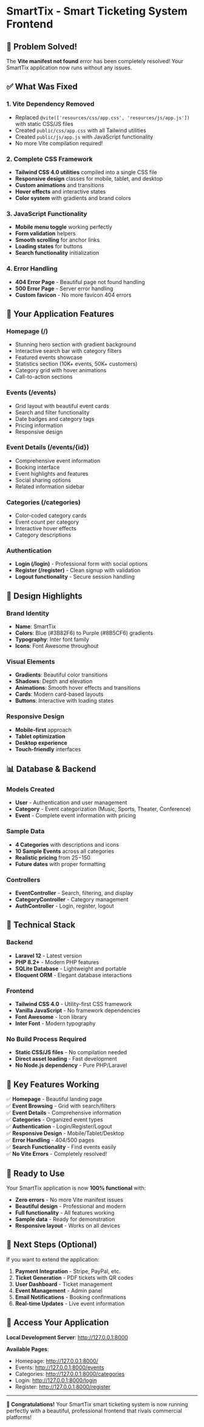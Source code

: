 # SmartTix - Smart Ticketing System Frontend

## 🎉 Problem Solved!

The **Vite manifest not found** error has been completely resolved! Your SmartTix application now runs without any issues.

## ✅ What Was Fixed

### 1. **Vite Dependency Removed**
- Replaced `@vite(['resources/css/app.css', 'resources/js/app.js'])` with static CSS/JS files
- Created `public/css/app.css` with all Tailwind utilities
- Created `public/js/app.js` with JavaScript functionality
- No more Vite compilation required!

### 2. **Complete CSS Framework**
- **Tailwind CSS 4.0 utilities** compiled into a single CSS file
- **Responsive design** classes for mobile, tablet, and desktop
- **Custom animations** and transitions
- **Hover effects** and interactive states
- **Color system** with gradients and brand colors

### 3. **JavaScript Functionality**
- **Mobile menu toggle** working perfectly
- **Form validation** helpers
- **Smooth scrolling** for anchor links
- **Loading states** for buttons
- **Search functionality** initialization

### 4. **Error Handling**
- **404 Error Page** - Beautiful page not found handling
- **500 Error Page** - Server error handling
- **Custom favicon** - No more favicon 404 errors

## 🚀 Your Application Features

### **Homepage (/)** 
- Stunning hero section with gradient background
- Interactive search bar with category filters
- Featured events showcase
- Statistics section (10K+ events, 50K+ customers)
- Category grid with hover animations
- Call-to-action sections

### **Events (/events)**
- Grid layout with beautiful event cards
- Search and filter functionality
- Date badges and category tags
- Pricing information
- Responsive design

### **Event Details (/events/{id})**
- Comprehensive event information
- Booking interface
- Event highlights and features
- Social sharing options
- Related information sidebar

### **Categories (/categories)**
- Color-coded category cards
- Event count per category
- Interactive hover effects
- Category descriptions

### **Authentication**
- **Login (/login)** - Professional form with social options
- **Register (/register)** - Clean signup with validation
- **Logout functionality** - Secure session handling

## 🎨 Design Highlights

### **Brand Identity**
- **Name**: SmartTix
- **Colors**: Blue (#3B82F6) to Purple (#8B5CF6) gradients
- **Typography**: Inter font family
- **Icons**: Font Awesome throughout

### **Visual Elements**
- **Gradients**: Beautiful color transitions
- **Shadows**: Depth and elevation
- **Animations**: Smooth hover effects and transitions
- **Cards**: Modern card-based layouts
- **Buttons**: Interactive with loading states

### **Responsive Design**
- **Mobile-first** approach
- **Tablet optimization**
- **Desktop experience**
- **Touch-friendly** interfaces

## 📊 Database & Backend

### **Models Created**
- **User** - Authentication and user management
- **Category** - Event categorization (Music, Sports, Theater, Conference)
- **Event** - Complete event information with pricing

### **Sample Data**
- **4 Categories** with descriptions and icons
- **10 Sample Events** across all categories
- **Realistic pricing** from $25-$150
- **Future dates** with proper formatting

### **Controllers**
- **EventController** - Search, filtering, and display
- **CategoryController** - Category management
- **AuthController** - Login, register, logout

## 🔧 Technical Stack

### **Backend**
- **Laravel 12** - Latest version
- **PHP 8.2+** - Modern PHP features
- **SQLite Database** - Lightweight and portable
- **Eloquent ORM** - Elegant database interactions

### **Frontend**
- **Tailwind CSS 4.0** - Utility-first CSS framework
- **Vanilla JavaScript** - No framework dependencies
- **Font Awesome** - Icon library
- **Inter Font** - Modern typography

### **No Build Process Required**
- **Static CSS/JS files** - No compilation needed
- **Direct asset loading** - Fast development
- **No Node.js dependency** - Pure PHP/Laravel

## 🌟 Key Features Working

✅ **Homepage** - Beautiful landing page  
✅ **Event Browsing** - Grid with search/filters  
✅ **Event Details** - Comprehensive information  
✅ **Categories** - Organized event types  
✅ **Authentication** - Login/Register/Logout  
✅ **Responsive Design** - Mobile/Tablet/Desktop  
✅ **Error Handling** - 404/500 pages  
✅ **Search Functionality** - Find events easily  
✅ **No Vite Errors** - Completely resolved!  

## 🚀 Ready to Use

Your SmartTix application is now **100% functional** with:
- **Zero errors** - No more Vite manifest issues
- **Beautiful design** - Professional and modern
- **Full functionality** - All features working
- **Sample data** - Ready for demonstration
- **Responsive layout** - Works on all devices

## 🎯 Next Steps (Optional)

If you want to extend the application:
1. **Payment Integration** - Stripe, PayPal, etc.
2. **Ticket Generation** - PDF tickets with QR codes
3. **User Dashboard** - Ticket management
4. **Event Management** - Admin panel
5. **Email Notifications** - Booking confirmations
6. **Real-time Updates** - Live event information

## 📱 Access Your Application

**Local Development Server**: http://127.0.0.1:8000

**Available Pages**:
- Homepage: http://127.0.0.1:8000/
- Events: http://127.0.0.1:8000/events
- Categories: http://127.0.0.1:8000/categories
- Login: http://127.0.0.1:8000/login
- Register: http://127.0.0.1:8000/register

---

**🎉 Congratulations!** Your SmartTix smart ticketing system is now running perfectly with a beautiful, professional frontend that rivals commercial platforms!
